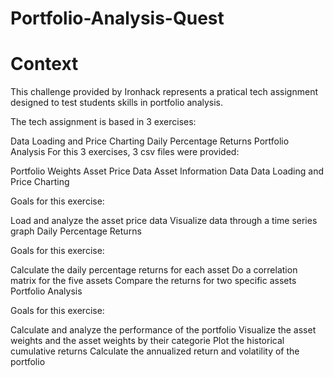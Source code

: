 # Portfolio-Analysis-Quest

 # Context #

This challenge provided by Ironhack represents a pratical tech assignment designed to test students skills in portfolio analysis.

The tech assignment is based in 3 exercises:

Data Loading and Price Charting
Daily Percentage Returns
Portfolio Analysis
For this 3 exercises, 3 csv files were provided:

Portfolio Weights
Asset Price Data
Asset Information Data
Data Loading and Price Charting

Goals for this exercise:

Load and analyze the asset price data
Visualize data through a time series graph
Daily Percentage Returns

Goals for this exercise:

Calculate the daily percentage returns for each asset
Do a correlation matrix for the five assets
Compare the returns for two specific assets
Portfolio Analysis

Goals for this exercise:

Calculate and analyze the performance of the portfolio
Visualize the asset weights and the asset weights by their categorie
Plot the historical cumulative returns
Calculate the annualized return and volatility of the portfolio

